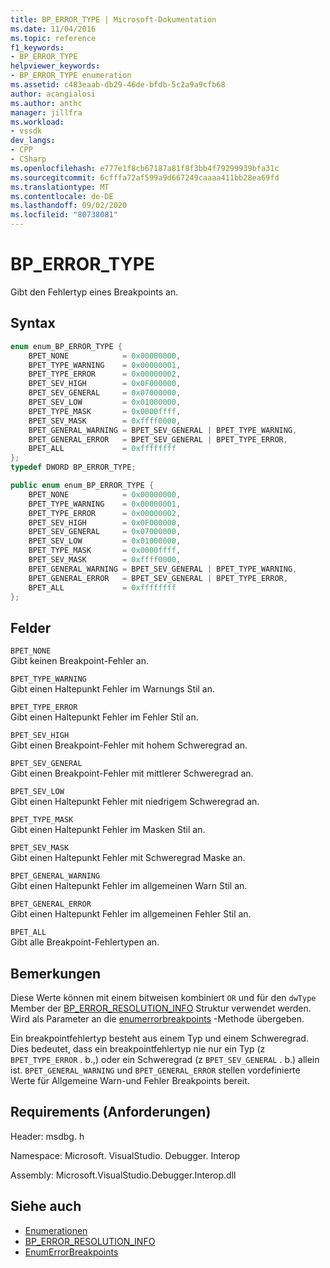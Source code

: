 ```yaml
---
title: BP_ERROR_TYPE | Microsoft-Dokumentation
ms.date: 11/04/2016
ms.topic: reference
f1_keywords:
- BP_ERROR_TYPE
helpviewer_keywords:
- BP_ERROR_TYPE enumeration
ms.assetid: c483eaab-db29-46de-bfdb-5c2a9a9cfb68
author: acangialosi
ms.author: anthc
manager: jillfra
ms.workload:
- vssdk
dev_langs:
- CPP
- CSharp
ms.openlocfilehash: e777e1f8cb67187a81f8f3bb4f79299939bfa31c
ms.sourcegitcommit: 6cfffa72af599a9d667249caaaa411bb28ea69fd
ms.translationtype: MT
ms.contentlocale: de-DE
ms.lasthandoff: 09/02/2020
ms.locfileid: "80738081"
---
```

# <a name="bp_error_type"></a>BP_ERROR_TYPE
Gibt den Fehlertyp eines Breakpoints an.

## <a name="syntax"></a>Syntax

```cpp
enum enum_BP_ERROR_TYPE {
    BPET_NONE            = 0x00000000,
    BPET_TYPE_WARNING    = 0x00000001,
    BPET_TYPE_ERROR      = 0x00000002,
    BPET_SEV_HIGH        = 0x0F000000,
    BPET_SEV_GENERAL     = 0x07000000,
    BPET_SEV_LOW         = 0x01000000,
    BPET_TYPE_MASK       = 0x0000ffff,
    BPET_SEV_MASK        = 0xffff0000,
    BPET_GENERAL_WARNING = BPET_SEV_GENERAL | BPET_TYPE_WARNING,
    BPET_GENERAL_ERROR   = BPET_SEV_GENERAL | BPET_TYPE_ERROR,
    BPET_ALL             = 0xffffffff
};
typedef DWORD BP_ERROR_TYPE;
```

```csharp
public enum enum_BP_ERROR_TYPE {
    BPET_NONE            = 0x00000000,
    BPET_TYPE_WARNING    = 0x00000001,
    BPET_TYPE_ERROR      = 0x00000002,
    BPET_SEV_HIGH        = 0x0F000000,
    BPET_SEV_GENERAL     = 0x07000000,
    BPET_SEV_LOW         = 0x01000000,
    BPET_TYPE_MASK       = 0x0000ffff,
    BPET_SEV_MASK        = 0xffff0000,
    BPET_GENERAL_WARNING = BPET_SEV_GENERAL | BPET_TYPE_WARNING,
    BPET_GENERAL_ERROR   = BPET_SEV_GENERAL | BPET_TYPE_ERROR,
    BPET_ALL             = 0xffffffff
};
```

## <a name="fields"></a>Felder
`BPET_NONE`\
Gibt keinen Breakpoint-Fehler an.

`BPET_TYPE_WARNING`\
Gibt einen Haltepunkt Fehler im Warnungs Stil an.

`BPET_TYPE_ERROR`\
Gibt einen Haltepunkt Fehler im Fehler Stil an.

`BPET_SEV_HIGH`\
Gibt einen Breakpoint-Fehler mit hohem Schweregrad an.

`BPET_SEV_GENERAL`\
Gibt einen Breakpoint-Fehler mit mittlerer Schweregrad an.

`BPET_SEV_LOW`\
Gibt einen Haltepunkt Fehler mit niedrigem Schweregrad an.

`BPET_TYPE_MASK`\
Gibt einen Haltepunkt Fehler im Masken Stil an.

`BPET_SEV_MASK`\
Gibt einen Haltepunkt Fehler mit Schweregrad Maske an.

`BPET_GENERAL_WARNING`\
Gibt einen Haltepunkt Fehler im allgemeinen Warn Stil an.

`BPET_GENERAL_ERROR`\
Gibt einen Haltepunkt Fehler im allgemeinen Fehler Stil an.

`BPET_ALL`\
Gibt alle Breakpoint-Fehlertypen an.

## <a name="remarks"></a>Bemerkungen
Diese Werte können mit einem bitweisen kombiniert `OR` und für den `dwType` Member der [BP_ERROR_RESOLUTION_INFO](../../../extensibility/debugger/reference/bp-error-resolution-info.md) Struktur verwendet werden. Wird als Parameter an die [enumerrorbreakpoints](../../../extensibility/debugger/reference/idebugpendingbreakpoint2-enumerrorbreakpoints.md) -Methode übergeben.

Ein breakpointfehlertyp besteht aus einem Typ und einem Schweregrad. Dies bedeutet, dass ein breakpointfehlertyp nie nur ein Typ (z `BPET_TYPE_ERROR` . b.,) oder ein Schweregrad (z `BPET_SEV_GENERAL` . b.) allein ist. `BPET_GENERAL_WARNING` und `BPET_GENERAL_ERROR` stellen vordefinierte Werte für Allgemeine Warn-und Fehler Breakpoints bereit.

## <a name="requirements"></a>Requirements (Anforderungen)
Header: msdbg. h

Namespace: Microsoft. VisualStudio. Debugger. Interop

Assembly: Microsoft.VisualStudio.Debugger.Interop.dll

## <a name="see-also"></a>Siehe auch
- [Enumerationen](../../../extensibility/debugger/reference/enumerations-visual-studio-debugging.md)
- [BP_ERROR_RESOLUTION_INFO](../../../extensibility/debugger/reference/bp-error-resolution-info.md)
- [EnumErrorBreakpoints](../../../extensibility/debugger/reference/idebugpendingbreakpoint2-enumerrorbreakpoints.md)
